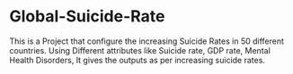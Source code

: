 # Global-Suicide-Rate
This is a Project that configure the increasing Suicide Rates in 50 different countries. Using Different attributes like Suicide rate, GDP rate, Mental Health Disorders, It gives the outputs as per increasing suicide rates. 
